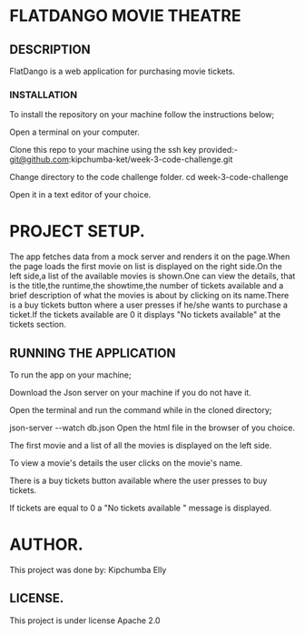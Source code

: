 # FLATDANGO MOVIE THEATRE
## DESCRIPTION
FlatDango is a web application for purchasing movie tickets.


### INSTALLATION
To install the repository on your machine follow the instructions below;

Open a terminal on your computer.

Clone this repo to your machine using the ssh key provided:-
git@github.com:kipchumba-ket/week-3-code-challenge.git

Change directory to the code challenge folder.
  cd week-3-code-challenge

Open it in a text editor of your choice.

# PROJECT SETUP.
The app fetches data from a mock server and renders it on the page.When the page loads the first movie on list is displayed on the right side.On the left side,a list of the available movies is shown.One can view the details, that is the title,the runtime,the showtime,the number of tickets available and a brief description of what the movies is about by clicking on its name.There is a buy tickets button where a user presses if he/she wants to purchase a ticket.If the tickets available are 0 it displays "No tickets available" at the tickets section.

## RUNNING THE APPLICATION
To run the app on your machine;

Download the Json server on your machine if you do not have it.

Open the terminal and run the command while in the cloned directory;

  json-server --watch db.json
Open the html file in the browser of you choice.

The first movie and a list of all the movies is displayed on the left side.

To view a movie's details the user clicks on the movie's name.

There is a buy tickets button available where the user presses to buy tickets.

If tickets are equal to 0 a "No tickets available " message is displayed.

# AUTHOR.
This project was done by: Kipchumba Elly

## LICENSE.
This project is under license Apache 2.0